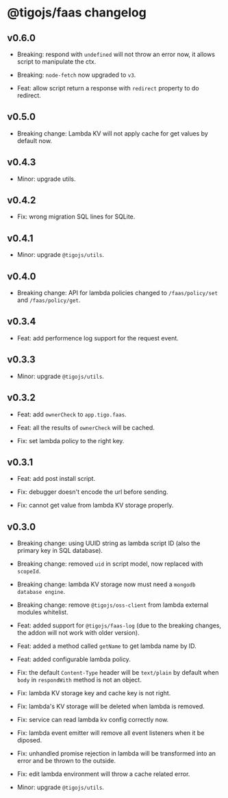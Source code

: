 # @tigojs/faas changelog

## v0.6.0

- Breaking: respond with `undefined` will not throw an error now, it allows script to manipulate the ctx.

- Breaking: `node-fetch` now upgraded to `v3`.

- Feat: allow script return a response with `redirect` property to do redirect.

## v0.5.0

- Breaking change: Lambda KV will not apply cache for get values by default now.

## v0.4.3

- Minor: upgrade utils.

## v0.4.2

- Fix: wrong migration SQL lines for SQLite.

## v0.4.1

- Minor: upgrade `@tigojs/utils`.

## v0.4.0

- Breaking change: API for lambda policies changed to `/faas/policy/set` and `/faas/policy/get`.

## v0.3.4

- Feat: add performence log support for the request event.

## v0.3.3

- Minor: upgrade `@tigojs/utils`.

## v0.3.2

- Feat: add `ownerCheck` to `app.tigo.faas`.

- Feat: all the results of `ownerCheck` will be cached.

- Fix: set lambda policy to the right key.

## v0.3.1

- Feat: add post install script.

- Fix: debugger doesn't encode the url before sending.

- Fix: cannot get value from lambda KV storage properly.

## v0.3.0

- Breaking change: using UUID string as lambda script ID (also the primary key in SQL database).

- Breaking change: removed `uid` in script model, now replaced with `scopeId`.

- Breaking change: lambda KV storage now must need a `mongodb database engine`.

- Breaking change: remove `@tigojs/oss-client` from lambda external modules whitelist.

- Feat: added support for `@tigojs/faas-log` (due to the breaking changes, the addon will not work with older version).

- Feat: added a method called `getName` to get lambda name by ID.

- Feat: added configurable lambda policy.

- Fix: the default `Content-Type` header will be `text/plain` by default when `body` in `respondWith` method is not an object.

- Fix: lambda KV storage key and cache key is not right.

- Fix: lambda's KV storage will be deleted when lambda is removed.

- Fix: service can read lambda kv config correctly now.

- Fix: lambda event emitter will remove all event listeners when it be diposed.

- Fix: unhandled promise rejection in lambda will be transformed into an error and be thrown to the outside.

- Fix: edit lambda environment will throw a cache related error.

- Minor: upgrade `@tigojs/utils`.

